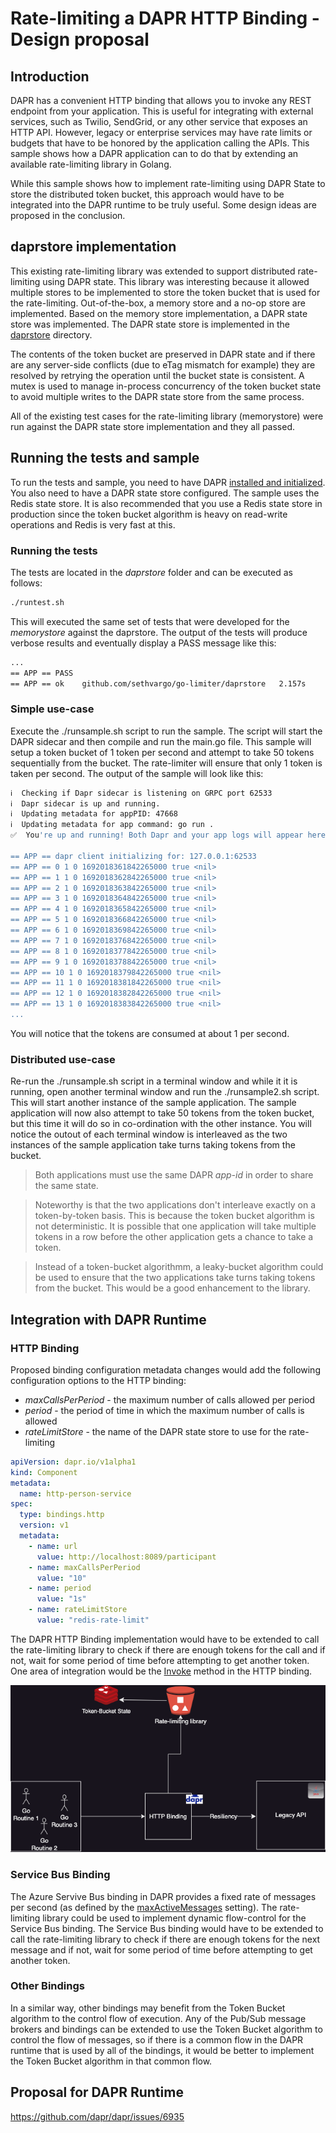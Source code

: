 # Rate-limiting a DAPR HTTP Binding - Design proposal

## Introduction

DAPR has a convenient HTTP binding that allows you to invoke any REST endpoint from your application. This is useful for integrating with external services, such as Twilio, SendGrid, or any other service that exposes an HTTP API. However, legacy or enterprise services may have rate limits or budgets that have to be honored by the application calling the APIs. This sample shows how a DAPR application can to do that by extending an available rate-limiting library in Golang.

While this sample shows how to implement rate-limiting using DAPR State to store the distributed token bucket, this approach would have to be integrated into the DAPR runtime to be truly useful. Some design ideas are proposed in the conclusion.

## daprstore implementation

This existing rate-limiting library was extended to support distributed rate-limiting using DAPR state. This library was interesting because it allowed multiple stores to be implemented to store the token bucket that is used for the rate-limiting. Out-of-the-box, a memory store and a no-op store are implemented. Based on the memory store implementation, a DAPR state store was implemented. The DAPR state store is implemented in the [daprstore](../daprstore) directory.

The contents of the token bucket are preserved in DAPR state and if there are any server-side conflicts (due to eTag mismatch for example) they are resolved by retrying the operation until the bucket state is consistent. A mutex is used to manage in-process concurrency of the token bucket state to avoid multiple writes to the DAPR state store from the same process.

All of the existing test cases for the rate-limiting library (memorystore) were run against the DAPR state store implementation and they all passed.

## Running the tests and sample

To run the tests and sample, you need to have DAPR [installed and initialized](https://docs.dapr.io/getting-started/install-dapr-cli/). You also need to have a DAPR state store configured. The sample uses the Redis state store. It is also recommended that you use a Redis state store in production since the token bucket algorithm is heavy on read-write operations and Redis is very fast at this.

### Running the tests

The tests are located in the *daprstore* folder and can be executed as follows:

```bash
./runtest.sh
```

This will executed the same set of tests that were developed for the *memorystore* against the daprstore. The output of the tests will produce verbose results and eventually display a PASS message like this:

```bash
...
== APP == PASS
== APP == ok  	github.com/sethvargo/go-limiter/daprstore	2.157s
```

### Simple use-case

Execute the ./runsample.sh script to run the sample. The script will start the DAPR sidecar and then compile and run the main.go file. This sample will setup a token bucket of 1 token per second and attempt to take 50 tokens sequentially from the bucket. The rate-limiter will ensure that only 1 token is taken per second. The output of the sample will look like this:

```bash
ℹ️  Checking if Dapr sidecar is listening on GRPC port 62533
ℹ️  Dapr sidecar is up and running.
ℹ️  Updating metadata for appPID: 47668
ℹ️  Updating metadata for app command: go run .
✅  You're up and running! Both Dapr and your app logs will appear here.

== APP == dapr client initializing for: 127.0.0.1:62533
== APP == 0 1 0 1692018361842265000 true <nil>
== APP == 1 1 0 1692018362842265000 true <nil>
== APP == 2 1 0 1692018363842265000 true <nil>
== APP == 3 1 0 1692018364842265000 true <nil>
== APP == 4 1 0 1692018365842265000 true <nil>
== APP == 5 1 0 1692018366842265000 true <nil>
== APP == 6 1 0 1692018369842265000 true <nil>
== APP == 7 1 0 1692018376842265000 true <nil>
== APP == 8 1 0 1692018377842265000 true <nil>
== APP == 9 1 0 1692018378842265000 true <nil>
== APP == 10 1 0 1692018379842265000 true <nil>
== APP == 11 1 0 1692018381842265000 true <nil>
== APP == 12 1 0 1692018382842265000 true <nil>
== APP == 13 1 0 1692018383842265000 true <nil>
...
```
You will notice that the tokens are consumed at about 1 per second.

### Distributed use-case

Re-run the ./runsample.sh script in a terminal window and while it it is running, open another terminal window and run the ./runsample2.sh script. This will start another instance of the sample application. The sample application will now also attempt to take 50 tokens from the token bucket, but this time it will do so in co-ordination with the other instance. You will notice the outout of each terminal window is interleaved as the two instances of the sample application take turns taking tokens from the bucket. 

> Both applications must use the same DAPR *app-id* in order to share the same state.

> Noteworthy is that the two applications don't interleave exactly on a token-by-token basis. This is because the token bucket algorithm is not deterministic. It is possible that one application will take multiple tokens in a row before the other application gets a chance to take a token.

> Instead of a token-bucket algorithmm, a leaky-bucket algorithm could be used to ensure that the two applications take turns taking tokens from the bucket. This would be a good enhancement to the library.

## Integration with DAPR Runtime

### HTTP Binding 

Proposed binding configuration metadata changes would add the following configuration options to the HTTP binding:

- *maxCallsPerPeriod* - the maximum number of calls allowed per period
- *period* - the period of time in which the maximum number of calls is allowed
- *rateLimitStore* - the name of the DAPR state store to use for the rate-limiting

```yaml
apiVersion: dapr.io/v1alpha1
kind: Component
metadata:
  name: http-person-service
spec:
  type: bindings.http
  version: v1
  metadata:
    - name: url
      value: http://localhost:8089/participant
    - name: maxCallsPerPeriod
      value: "10"
    - name: period
      value: "1s"
    - name: rateLimitStore
      value: "redis-rate-limit"
```

The DAPR HTTP Binding implementation would have to be extended to call the rate-limiting library to check if there are enough tokens for the call and if not, wait for some period of time before attempting to get another token. One area of integration would be the [Invoke](https://github.com/dapr/components-contrib/blob/master/bindings/http/http.go#L222) method in the HTTP binding. 

![DAPR HTTP Binding](dapr-http-binding.png)

### Service Bus Binding

The Azure Servive Bus binding in DAPR provides a fixed rate of messages per second (as defined by the [maxActiveMessages](https://v1-9.docs.dapr.io/reference/components-reference/supported-pubsub/setup-azure-servicebus/) setting). The rate-limiting library could be used to implement dynamic flow-control for the Service Bus binding. The Service Bus binding would have to be extended to call the rate-limiting library to check if there are enough tokens for the next message and if not, wait for some period of time before attempting to get another token. 

### Other Bindings

In a similar way, other bindings may benefit from the Token Bucket algorithm to the control flow of execution. Any of the Pub/Sub message brokers and bindings can be extended to use the Token Bucket algorithm to control the flow of messages, so if there is a common flow in the DAPR runtime that is used by all of the bindings, it would be better to implement the Token Bucket algorithm in that common flow.

## Proposal for DAPR Runtime

https://github.com/dapr/dapr/issues/6935
